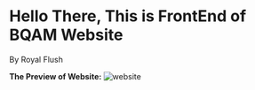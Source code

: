 <h1>Hello There, This is FrontEnd of BQAM Website</h1>
<p>By Royal Flush</p>

<strong>The Preview of Website:</strong>
![website](https://github.com/idn-ujikom-royal-flush/bqam-frontend/assets/110365675/f9e6e2ba-4df2-4e8c-964d-5595556f3631)

